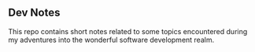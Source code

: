 ## Dev Notes

This repo contains short notes related to some topics encountered during my adventures into the wonderful software development realm.

